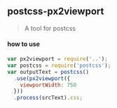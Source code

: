 ## postcss-px2viewport
> A tool for postcss

#### how to use

```javascript
var px2viewport = require('..');
var postcss = require('postcss');
var outputText = postcss()
  .use(px2viewport({
    viewportWidth: 750
  }))
  .process(srcText).css;
```
